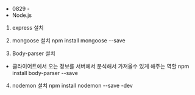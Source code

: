 - 0829 - 
- Node.js
1. express 설치 

2. mongoose 설치
npm install mongoose --save 

3. Body-parser 설치
- 클라이어트에서 오는 정보를 서버에서 분석해서 가져올수 있게 해주는 역할
npm install body-parser --save

4. nodemon 설치
npm install nodemon --save -dev